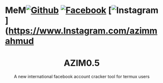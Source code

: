 # MeM[![Github](https://img.shields.io/badge/Github-AZIM--MAHMUD-green?style=flat-square&logo=github)](https://github.com/Azim-vau) [![Facebook](https://img.shields.io/badge/Facebook-AZim-blue?style=flat-square&logo=facebook)](https://www.facebook.com/123548648342413) [![Instagram](https://img.shields.io/badge/Instagram-Azim-Mahmud-red?style=flat-square&logo=Instagram)](https://www.Instagram.com/azimmahmud

<h1 align="center">AZIM0.5</h1>
<p align="center">
      A new international facebook account cracker tool for termux users
</p>
